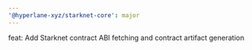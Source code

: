 ```yaml
---
'@hyperlane-xyz/starknet-core': major
---
```


feat: Add Starknet contract ABI fetching and contract artifact generation
